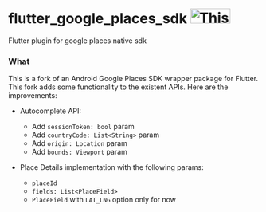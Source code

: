 # flutter_google_places_sdk <img src="https://gist.githubusercontent.com/wescosta/26884502a355b6546177db7869b8e19e/raw/037905e760e86d6c7d6150d07edcb15826e3e66b/null-safety-badge.svg" width="80" height="30" alt="This repo supports the null safety language feature.">
Flutter plugin for google places native sdk

### What

This is a fork of an Android Google Places SDK wrapper package for Flutter.
This fork adds some functionality to the existent APIs. Here are the improvements:
- Autocomplete API:
  - Add `sessionToken: bool` param
  - Add `countryCode: List<String>` param
  - Add `origin: Location` param
  - Add `bounds: Viewport` param

- Place Details implementation with the following params:
  - `placeId`
  - `fields: List<PlaceField>`
  - `PlaceField` with `LAT_LNG` option only for now
